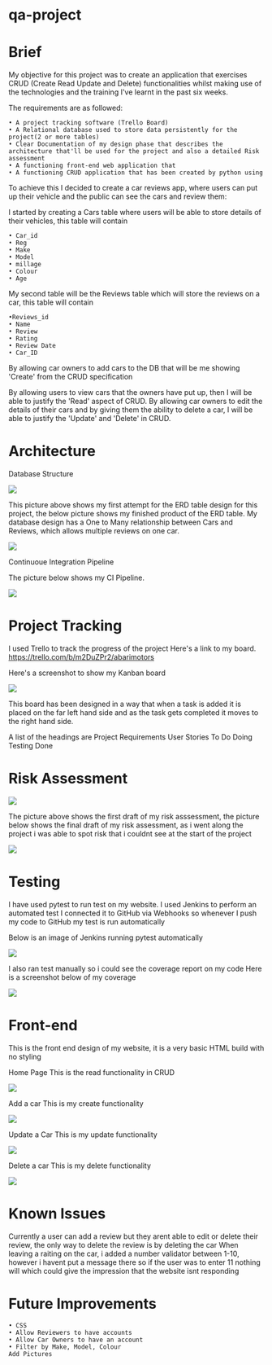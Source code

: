 # qa-project

# Brief
My objective for this project was to create an application that exercises CRUD (Create Read Update and Delete) functionalities whilst making use of the technologies and the training I've learnt in the past six weeks.

The requirements are as followed:

	• A project tracking software (Trello Board)
	• A Relational database used to store data persistently for the project(2 or more tables)
	• Clear Documentation of my design phase that describes the architecture that'll be used for the project and also a detailed Risk assessment
	• A functioning front-end web application that 
	• A functioning CRUD application that has been created by python using 

To achieve this I decided to create a car reviews app, where users can put up their vehicle and the public can see the cars and review them:

I started by creating a Cars table where users will be able to store details of their vehicles, this table will contain 
	
	• Car_id
	• Reg
	• Make
	• Model
	• millage 
	• Colour
	• Age

My second table will be the Reviews table which will store the reviews on a car, this table will contain 
	
	•Reviews_id
	• Name
	• Review
	• Rating
	• Review Date
	• Car_ID

By allowing car owners to add cars to the DB that will be me showing 'Create' from the CRUD specification

By allowing users to view cars that the owners have put up, then I will be able to justify the 'Read' aspect of CRUD.
By allowing car owners to edit the details of their cars and by giving them the ability to delete a car, I will be able to justify the 'Update' and 'Delete' in CRUD.


# Architecture
Database Structure

![](images/InitialERD.png)

This picture above shows my first attempt for the ERD table design for this project, the below picture shows my finished product of the ERD table. My database design has a One to Many relationship between Cars and Reviews, which allows multiple reviews on one car.

![](images/finalERD.png)


Continuoue Integration Pipeline

The picture below shows my CI Pipeline. 

![](images/ciPipeline.png)


# Project Tracking

I used Trello to track the progress of the project 
Here's a link to my board.
https://trello.com/b/m2DuZPr2/abarimotors

Here's a screenshot to show my Kanban board

![](images/trelloboard.png)

This board has been designed in a way that when a task is added it is placed on the far left hand side and as the task gets completed it moves to the right hand side.

A list of the headings are
Project Requirements
User Stories
To Do
Doing
Testing
Done


# Risk Assessment




![](images/firstRiskAssessment.png)

The picture above shows the first draft of my risk asssessment, the picture below shows the final draft of my risk assessment, as i went along the project i was able to spot risk that i couldnt see at the start of the project

![](images/FinalRisk.png)


# Testing

I have used pytest to run test on my website.
I used Jenkins to perform an automated test
I connected it to GitHub via Webhooks so whenever I push my code to GitHub my test is run automatically

Below is an image of Jenkins running pytest automatically

![](images/jenkinsTest.png)

I also ran test manually so i could see the coverage report on my code
Here is a screenshot below of my coverage

![](images/testCov.png)

# Front-end
This is the front end design of my website, it is a very basic HTML build with no styling

Home Page
This is the read functionality in CRUD

![](images/viewCars.png)


Add a car
This is my create functionality

![](images/addCar.png)


Update a Car
This is my update functionality

![](images/updateCar.png)

Delete a car
This is my delete functionality

![](images/deleteCar.png)


# Known Issues
Currently a user can add a review but they arent able to edit or delete their review, the only way to delete the review is by deleting the car
When leaving a raiting on the car, i added a number validator between 1-10, however i havent put a message there so if the user was to enter 11 nothing will which could give the impression that the website isnt responding


# Future Improvements

	• CSS
	• Allow Reviewers to have accounts
	• Allow Car Owners to have an account
	• Filter by Make, Model, Colour
	Add Pictures



